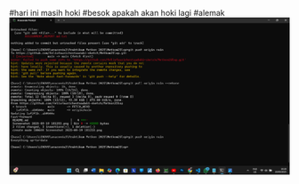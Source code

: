 #hari ini masih hoki
#besok apakah akan hoki lagi
#alemak
![image alt](https://github.com/felixfauzichestaadabi-sketch/Metkom25lop/blob/16e8e3c3d4374b30d97ff42c48b6645e85f1c7cf/Screenshot%202025-09-19%20182837.png)
